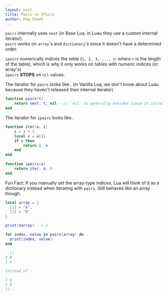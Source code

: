 ```yaml
---
layout: post
title: Pairs vs IPairs
author: Pog Chonk
---
```


`pairs` internally uses `next` (in Base Lua, in Luau they use a custom internal iterator).  
`pairs` works on `array`'s and `dictionary`'s since it doesn't have a determined order.

`ipairs` numerically indices the table (`1, 2, 3, ..., n`: where `n` is the length of the table), which is why it only works on tables with numeric indices (or array's).  
`ipairs` **STOPS** on `nil` values.

The iterator for `pairs` looks like.. (in Vanilla Lua, we don't know about Luau because they haven't released their internal iterator)
```lua
function pairs(t)
    return next, t, nil --// `nil` is generally avoided since it increases the performance of the loop
end
```

The iterator for `ipairs` looks like..
```lua
function iter(a, i)
    i = i + 1
    local v = a[i]
    if v then
        return i, v
    end
end
    
function ipairs(a)
    return iter, a, 0
end
```

Fun Fact: If you manually set the array-type indices, Lua will think of it as a dictionary instead when iterating with `pairs`. Still behaves like an array though.

```lua
local array = {
  [1] = "A",
  [2] = "B"
}

print(#array) --> 2

for index, value in pairs(array) do
  print(index, value)
end

--[[
2 B 
1 A

Instead of

1 A
2 B
]]--
```
